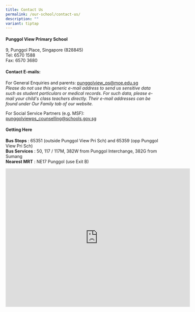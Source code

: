 ```yaml
---
title: Contact Us
permalink: /our-school/contact-us/
description: ""
variant: tiptap
---
```

<h4>Punggol View Primary School</h4>
<p>9, Punggol Place, Singapore (828845)
<br>Tel: 6570 1588
<br>Fax: 6570 3680</p>
<p></p>
<h4>Contact E-mails:</h4>
<p>For General Enquiries and parents: <a href="mailto:punggolview_ps@moe.edu.sg" rel="noopener noreferrer nofollow" target="_blank">punggolview_ps@moe.edu.sg</a>
<br><em>Please do not use this generic e-mail address to send us sensitive data such as student particulars or medical records. For such data, please e-mail your child's class teachers directly. Their e-mail addresses can be found under Our Family tab of our website.</em>
</p>
<p>For Social Service Partners (e.g. MSF): <a href="mailto:punggolviewps_counselling@schools.gov.sg" rel="noopener noreferrer nofollow" target="_blank">punggolviewps_counselling@schools.gov.sg</a>
</p>
<p></p>
<h4>Getting Here</h4>
<p><strong>Bus Stops</strong> : 65351 (outside Punggol View Pri Sch) and 65359
(opp Punggol View Pri Sch)
<br><strong>Bus Services</strong> : 50, 117 / 117M, 382W from Punggol Interchange,
382G from Sumang
<br><strong>Nearest MRT</strong> : NE17 Punggol (use Exit B)</p>
<p></p>
<div class="iframe-wrapper">
<iframe style="border:0;" height="450" width="600" allowfullscreen="true" frameborder="0" src="https://www.google.com/maps/embed?pb=!1m14!1m8!1m3!1d15954.473326271167!2d103.905183!3d1.4052725!3m2!1i1024!2i768!4f13.1!3m3!1m2!1s0x0%3A0x96529c5623132e2a!2sPunggol%20View%20Primary%20School!5e0!3m2!1sen!2ssg!4v1657525817063!5m2!1sen!2ssg"></iframe>
</div>
<p></p>